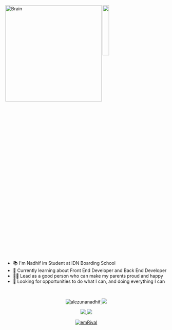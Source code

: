 <img align="left" alt="Brain" width="300" src="http://gifimage.net/wp-content/uploads/2017/10/cerebro-gif-tumblr-3.gif">


  <img src="https://github.com/vimalverma558/vimalverma558/blob/v2/img/hello.gif" width="20%">

- 📚 I'm Nadhif im Student at IDN Boarding School 
- 🧠 Currently learning about Front End Developer and Back End Developer
- 👩‍💻 Lead as a good person who can make my parents proud and happy
- 🧪 Looking for opportunities to do what I can, and doing everything I can

<br />

<p align="center"> <img src="https://komarev.com/ghpvc/?username=alezunanadhif&label=Profile%20views&color=0e75b6&style=flat" alt="alezunanadhif" /><a href="https://wakatime.com/@1ae5f7a1-269e-4114-aa66-e711b8b0204d"> <img src="https://wakatime.com/badge/user/1ae5f7a1-269e-4114-aa66-e711b8b0204d.svg"/> </a> </p>


<p align="center"> <a href="https://www.youtube.com/channel/UCdQFODQmNkVeIW9bNuhlwFQ" </a><img src="https://img.shields.io/youtube/channel/subscribers/UCdQCvC2fL29rr46vpeOSd7w?label=Subscribers&logo=Youtube&style=for-the-badge" />  <img src="https://img.shields.io/github/followers/alezunanadhif?label=Followers&logo=Github&style=for-the-badge" /> </p>
<p align="center"><a href="https://github.com/ryo-ma/github-profile-trophy"><img src="https://github-profile-trophy.vercel.app/?username=alezunanadhif&row=1&no-frame=true" alt="emRival" /></a></p>
